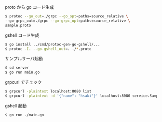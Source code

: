proto から go コード生成
```bash
$ protoc --go_out=./grpc --go_opt=paths=source_relative \
--go-grpc_out=./grpc --go-grpc_opt=paths=source_relative \
sample.proto
```

gshell コード生成
```bash
$ go install ../cmd/protoc-gen-go-gshell/...
$ protoc -I. --go-gshell_out=. ./*.proto
```

サンプルサーバ起動
```bash
$ cd server
$ go run main.go
```

grpcurl でチェック
```bash
$ grpcurl -plaintext localhost:8080 list
$ grpcurl -plaintext -d '{"name": "hsaki"}' localhost:8080 service.SampleService.Hello
```

gshell 起動
```bash
$ go run ./main.go
```
